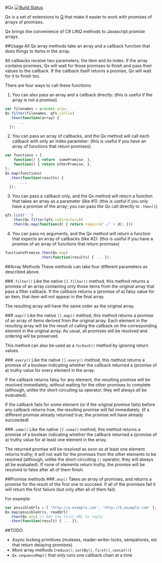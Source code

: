 #Qx [![Build Status](https://travis-ci.org/SLaks/Qx.png)](https://travis-ci.org/SLaks/Qx)


Qx is a set of extensions to [Q](https://github.com/kriskowal/q) that make it easier to work with promises of arrays of promises.

Qx brings the convenience of C# LINQ methods to Javascript promise arrays.

##Usage
All Qx array methods take an array and a callback function that does things to items in the array. 

All callbacks receive two parameters; the item and its index.  If the array contains promises, Qx will wait for those promises to finish and pass their values to the callback.  If the callback itself returns a promise, Qx will wait for it to finish too.

There are four ways to call these functions:

 1. You can also pass an array and a callback directly: (this is useful if the array is not a promise)
```js
var filenames = process.argv;
Qx.filter(filenames, qfs.isFile)
  .then(function(array) {
	  ...
  });
```

 2. You can pass an array of callbacks, and the Qx method will call each callback with only an index parameter: (this is useful if you have an array of functions that return promises)
```js
var functions = [
	function() { return  somePromise; },
	function() { return otherPromise; },
];
Qx.map(functions)
  .then(function(results) {
	  ...;
  });
```

 3. You can pass a callback only, and the Qx method will return a function that takes an array as a parameter (like #1): (this is useful if you only have a promise of the array; you can pass the Qx call directly to `.then()`)
```js
qfs.list('.')
   .then(Qx.filter(qfs.isDirectory))
   .then(Qx.map(function(d) { return require('./' + d); }))
```

 4. You can pass no arguments, and the Qx method will return a function that expects an array of callbacks (like #2): (this is useful if you have a promise of an array of functions that return promises)
```js
functionsPromise.then(Qx.map)
				.then(function(results) { ... });
```

##Array Methods
These methods can take four different parameters as described above.

###`.filter()`
Like the native `[].filter()` method, this method returns a promise of an array containing only those items from the original array that pass a filter callback.  If the callback returns a (promise of a) falsy value for an item, that item will not appear in the final array.

The resulting array will have the same order as the original array.

###`.map()`
Like the native `[].map()` method, this method returns a promise of an array of items derived from the original array.  Each element in the resulting array will be the result of calling the callback on the corresponding element in the original array.  As usual, all promises will be resolved and ordering will be preserved.

This method can also be used as a `forEach()` method by ignoring return values.

###`.every()`
Like the native `[].every()` method, this method returns a promise of a boolean indicating whether the callback returned a (promise of a) truthy value for every element in the array.

If the callback returns falsy for any element, the resulting promise will be resolved immediately, without waiting for the other promises to complete (although, unlike the short-circuiting `&&` operator, they will always all be evaluated).

If the callback fails for some element (or if the original promise fails) before any callback returns true, the resulting promise will fail immediately.  (if a different promise already returned true, the promise will have already succeeded)

###`.some()`
Like the native `[].some()` method, this method returns a promise of a boolean indicating whether the callback returned a (promise of a) truthy value for at least one element in the array.

The returned promise will be resolved as soon as at least one element returns truthy; it will not wait for the promises from the other elements to be resolved (although, unlike the short-circuiting `||` operator, they will always all be evaluated).  If none of elements return truthy, the promise will be resolved to false after all of them finish.

##Promise methods
###`.any()`
Takes an array of promises, and returns a promise for the result of the first one to succeed.  If all of the promises fail it will return the first failure (but only after all of them fail).

For example:
```js
var possibleUrls = [ 'http://a.example.com', 'http://b.example.com' ];
Qx.map(possibleUrls, readUrl)
  .then(Qx.any)	// Get the first URL to reply
  .then(function(result) { ... });
```

##TODO
 - Async locking primitives (mutexes, reader-writer-locks, sempahores, etc that return delaying promises)
 - More array methods (`reduce()`, `sortBy()`, `first()`, `concat()`)
 - `Qx.sequenceMap()` that only runs one callback chain at a time
